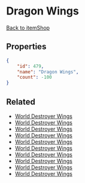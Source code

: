 # Dragon Wings

<no description available>

[Back to itemShop](../item-shops.md)

## Properties

```json
{
    "id": 479,
    "name": "Dragon Wings",
    "count": -100
}
```

## Related

- [World Destroyer Wings](../items/15122-world-destroyer-wings.md)
- [World Destroyer Wings](../items/15123-world-destroyer-wings.md)
- [World Destroyer Wings](../items/15124-world-destroyer-wings.md)
- [World Destroyer Wings](../items/15125-world-destroyer-wings.md)
- [World Destroyer Wings](../items/15126-world-destroyer-wings.md)
- [World Destroyer Wings](../items/15127-world-destroyer-wings.md)
- [World Destroyer Wings](../items/15128-world-destroyer-wings.md)
- [World Destroyer Wings](../items/15129-world-destroyer-wings.md)
- [World Destroyer Wings](../items/15130-world-destroyer-wings.md)
- [World Destroyer Wings](../items/15131-world-destroyer-wings.md)

